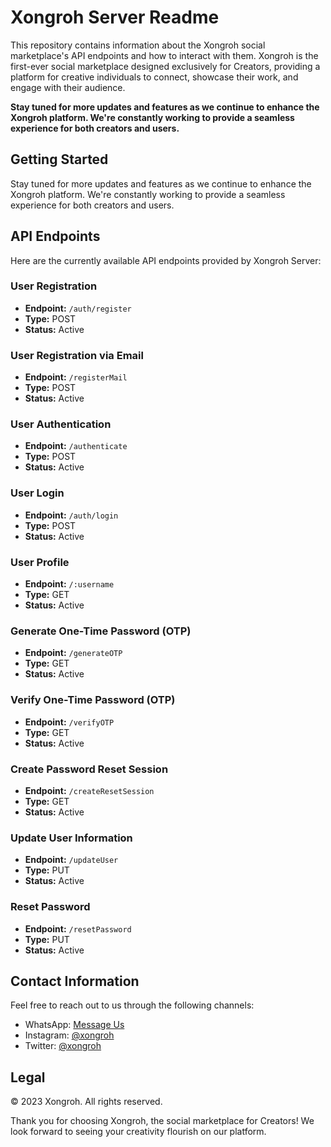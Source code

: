 ﻿# Xongroh Server Readme

This repository contains information about the Xongroh social marketplace's API endpoints and how to interact with them. Xongroh is the first-ever social marketplace designed exclusively for Creators, providing a platform for creative individuals to connect, showcase their work, and engage with their audience.

**Stay tuned for more updates and features as we continue to enhance the Xongroh platform. We're constantly working to provide a seamless experience for both creators and users.**

## Getting Started

Stay tuned for more updates and features as we continue to enhance the Xongroh platform. We're constantly working to provide a seamless experience for both creators and users.

## API Endpoints

Here are the currently available API endpoints provided by Xongroh Server:

### User Registration

- **Endpoint:** `/auth/register`
- **Type:** POST
- **Status:** Active

### User Registration via Email

- **Endpoint:** `/registerMail`
- **Type:** POST
- **Status:** Active

### User Authentication

- **Endpoint:** `/authenticate`
- **Type:** POST
- **Status:** Active

### User Login

- **Endpoint:** `/auth/login`
- **Type:** POST
- **Status:** Active

### User Profile

- **Endpoint:** `/:username`
- **Type:** GET
- **Status:** Active

### Generate One-Time Password (OTP)

- **Endpoint:** `/generateOTP`
- **Type:** GET
- **Status:** Active

### Verify One-Time Password (OTP)

- **Endpoint:** `/verifyOTP`
- **Type:** GET
- **Status:** Active

### Create Password Reset Session

- **Endpoint:** `/createResetSession`
- **Type:** GET
- **Status:** Active

### Update User Information

- **Endpoint:** `/updateUser`
- **Type:** PUT
- **Status:** Active

### Reset Password

- **Endpoint:** `/resetPassword`
- **Type:** PUT
- **Status:** Active

## Contact Information

Feel free to reach out to us through the following channels:

- WhatsApp: [Message Us](https://wa.me/919127510087?text=hi)
- Instagram: [@xongroh](https://instagram.com/xongroh)
- Twitter: [@xongroh](https://twitter.com/xongroh)

## Legal

© 2023 Xongroh. All rights reserved.

Thank you for choosing Xongroh, the social marketplace for Creators! We look forward to seeing your creativity flourish on our platform.
